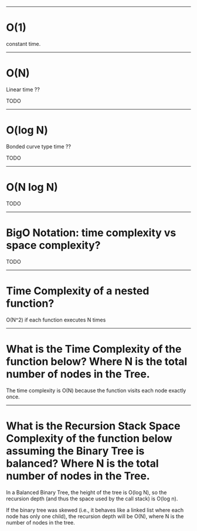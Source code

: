 
-------------------------------------------------------

# O(1)

constant time. 

-------------------------------------------------------

# O(N)

Linear time ??

TODO

-------------------------------------------------------

# O(log N)

Bonded curve type time ??

TODO

-------------------------------------------------------

# O(N log N)

TODO

-------------------------------------------------------

# BigO Notation: time complexity vs space complexity?

TODO

-------------------------------------------------------

# Time Complexity of a nested function?

O(N^2) if each function executes N times

-------------------------------------------------------

# What is the Time Complexity of the function below? Where N is the total number of nodes in the Tree.

The time complexity is O(N) because the function visits each node exactly once.

-------------------------------------------------------

# What is the Recursion Stack Space Complexity of the function below assuming the Binary Tree is balanced? Where N is the total number of nodes in the Tree.

In a Balanced Binary Tree, the height of the tree is O(log N), so the recursion depth (and thus the space used by the call stack) is O(log n).

If the binary tree was skewed (i.e., it behaves like a linked list where each node has only one child), the recursion depth will be O(N), where N is the number of nodes in the tree.

